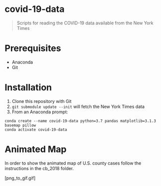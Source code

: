 # covid-19-data
> Scripts for reading the COVID-19 data available from the New York Times


# Prerequisites

- Anaconda
- Git

# Installation

1. Clone this repository with Git
2. `git submodule update --init` will fetch the New York Times data
3. From an Anaconda prompt:

```
conda create --name covid-19-data python=3.7 pandas matplotlib=3.1.3 basemap pillow
conda activate covid-19-data
```


# Animated Map
In order to show the animated map of U.S. county cases follow the instructions in the cb_2018 folder.

[png_to_gif.gif]